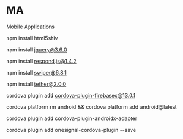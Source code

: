 # MA
Mobile Applications

npm install html5shiv

npm install jquery@3.6.0

npm install respond.js@1.4.2

npm install swiper@6.8.1

npm install tether@2.0.0

cordova plugin add cordova-plugin-firebasex@13.0.1

cordova platform rm android && cordova platform add android@latest

cordova plugin add cordova-plugin-androidx-adapter

cordova plugin add onesignal-cordova-plugin --save
